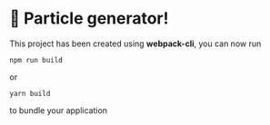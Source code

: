 # 🚀 Particle generator!

This project has been created using **webpack-cli**, you can now run

```
npm run build
```

or

```
yarn build
```

to bundle your application
